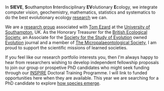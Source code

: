 In **SIEVE**, **S**outhampton **I**nterdisciplinary **EV**olutionary **E**cology, we integrate computer vision, geochemistry, mathematics, statistics and systematics to do the best evolutionary ecology [research](https://tomezard.github.io/research) we can.

We are a [research group](https://tomezard.github.io/team) associated with [Tom Ezard](https://www.southampton.ac.uk/oes/about/staff/te1e12.page) at the [University of Southampton](https://www.southampton.ac.uk/), UK. As the Honorary Treasurer for the [British Ecological Society](https://www.britishecologicalsociety.org/), an Associate for the [Society for the Study of Evolution](https://www.evolutionsociety.org/) owned [Evolution](https://onlinelibrary.wiley.com/journal/15585646) journal and a member of [The Micropalaeontological Society](https://www.tmsoc.org/), I am proud to support the scientific missions of learned societies.

If you feel like our research portfolio interests you, then I'm always happy to hear from researchers wishing to develop independent fellowship proposals to join our group or prospetive PhD candidates who might seek funding through our [INSPIRE](https://inspire-dtp.ac.uk/) Doctoral Training Programme. I will link to funded opportunities here when they are available. This year we are searching for a PhD candidate to explore [how species emerge](https://noc.ac.uk/gsnocs/project/how-do-species-emerge).
